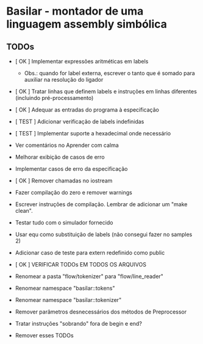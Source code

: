 # Basilar - montador de uma linguagem assembly simbólica

## TODOs
- [ OK ] Implementar expressões aritméticas em labels
    * Obs.: quando for label externa, escrever o tanto que é somado para auxiliar na resolução do ligador
- [ OK ] Tratar linhas que definem labels e instruções em linhas diferentes (incluindo pré-processamento)
- [ OK ] Adequar as entradas do programa à especificação
- [ TEST ] Adicionar verificação de labels indefinidas
- [ TEST ] Implementar suporte a hexadecimal onde necessário
- Ver comentários no Aprender com calma
- Melhorar exibição de casos de erro
- Implementar casos de erro da especificação
- [ OK ] Remover chamadas no iostream
- Fazer compilação do zero e remover warnings
- Escrever instruções de compilação. Lembrar de adicionar um "make clean".
- Testar tudo com o simulador fornecido

- Usar equ como substituição de labels (não consegui fazer no samples 2)
- Adicionar caso de teste para extern redefinido como public
- [ OK ] VERIFICAR TODOs EM TODOS OS ARQUIVOS

- Renomear a pasta "flow/tokenizer" para "flow/line_reader"
- Renomear namespace "basilar::tokens"
- Renomear namespace "basilar::tokenizer"
- Remover parâmetros desnecessários dos métodos de Preprocessor
- Tratar instruções "sobrando" fora de begin e end?

- Remover esses TODOs